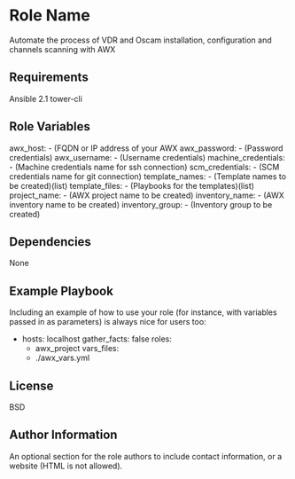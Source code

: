 Role Name
=========

Automate the process of VDR and Oscam installation, configuration and channels scanning with AWX

Requirements
------------

Ansible 2.1
tower-cli

Role Variables
--------------

awx_host: - (FQDN or IP address of your AWX
awx_password: - (Password credentials)
awx_username: - (Username credentials)
machine_credentials: - (Machine credentials name for ssh connection)
scm_credentials: - (SCM credentials name for git connection)
template_names: - (Template names to be created)(list)
template_files: - (Playbooks for the templates)(list)             
project_name: - (AWX project name to be created)
inventory_name: - (AWX inventory name to be created)
inventory_group: - (Inventory group to be created)

Dependencies
------------

None

Example Playbook
----------------

Including an example of how to use your role (for instance, with variables passed in as parameters) is always nice for users too:

- hosts: localhost
  gather_facts: false
  roles:
    - awx_project
  vars_files:
    - ./awx_vars.yml

License
-------

BSD

Author Information
------------------

An optional section for the role authors to include contact information, or a website (HTML is not allowed).
